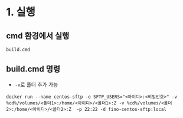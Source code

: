 

# 1. 실행

## cmd 환경에서 실행
```
build.cmd
```
## build.cmd 명령
  - `-v`로 폴더 추가 가능
```
docker run --name centos-sftp -e SFTP_USERS="<아이디>:<비밀번호>" -v %cd%/volumes/<폴더1>:/home/<아이디>/<폴더1>:Z -v %cd%/volumes/<폴더2>:/home/<아이디>/<폴더2>:Z  -p 22:22 -d fino-centos-sftp:local
```